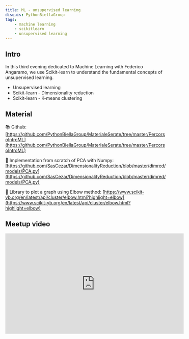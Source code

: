 ```yaml
---
title: ML - unsupervised learning
disquis: PythonBiellaGroup
tags:
    - machine learning
    - scikitlearn
    - unsupervised learning
---
```


## Intro

In this third evening dedicated to Machine Learning with Federico Angaramo, we use Scikit-learn to understand the fundamental concepts of unsupervised learning.

* Unsupervised learning
* Scikit-learn - Dimensionality reduction
* Scikit-learn - K-means clustering

## Material

📚 Github:
[https://github.com/PythonBiellaGroup/MaterialeSerate/tree/master/PercorsoIntroML](https://github.com/PythonBiellaGroup/MaterialeSerate/tree/master/PercorsoIntroML)

📒 Implementation from scratch of PCA with Numpy:
[https://github.com/SasCezar/DimensionalityReduction/blob/master/dimred/models/PCA.py](https://github.com/SasCezar/DimensionalityReduction/blob/master/dimred/models/PCA.py)

📐 Library to plot a graph using Elbow method:
[https://www.scikit-yb.org/en/latest/api/cluster/elbow.html?highlight=elbow](https://www.scikit-yb.org/en/latest/api/cluster/elbow.html?highlight=elbow)

## Meetup video

<iframe width="560" height="315" src="https://www.youtube.com/embed/Qfb0qkxjXnw?si=MtanO_wufhSuxBos" title="YouTube video player" frameborder="0" allow="accelerometer; autoplay; clipboard-write; encrypted-media; gyroscope; picture-in-picture; web-share" allowfullscreen></iframe>